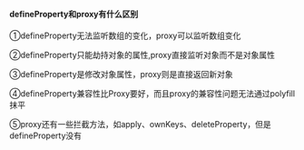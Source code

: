 #### defineProperty和proxy有什么区别

①defineProperty无法监听数组的变化，proxy可以监听数组变化

②defineProperty只能劫持对象的属性,proxy直接监听对象而不是对象属性

③defineProperty是修改对象属性，proxy则是直接返回新对象

④defineProperty兼容性比Proxy要好，而且proxy的兼容性问题无法通过polyfill抹平

⑤proxy还有一些拦截方法，如apply、ownKeys、deleteProperty，但是defineProperty没有